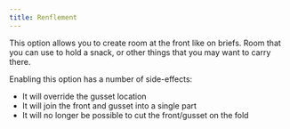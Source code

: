 ```yaml
---
title: Renflement
---
```


This option allows you to create room at the front like on briefs. Room that you can use to hold a snack, or other things that you may want to carry there.

Enabling this option has a number of side-effects:

- It will override the gusset location
- It will join the front and gusset into a single part
- It will no longer be possible to cut the front/gusset on the fold



